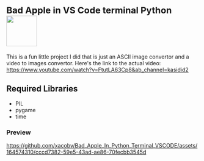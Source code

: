 #  <sup>Bad Apple in VS Code terminal Python</sup>  <img src="https://img.itch.zone/aW1nLzUxNTg0NDAucG5n/original/nkmFGe.png" width="80">


This is a fun little project I did that is just an ASCII image convertor and a video to images convertor.
Here's the link to the actual video: https://www.youtube.com/watch?v=FtutLA63Cp8&ab_channel=kasidid2

## Required Libraries
* PIL
* pygame
* time

### Preview

https://github.com/xacobv/Bad_Apple_In_Python_Terminal_VSCODE/assets/164574310/cccd7382-59e5-43ad-ae86-70fecbb3545d

